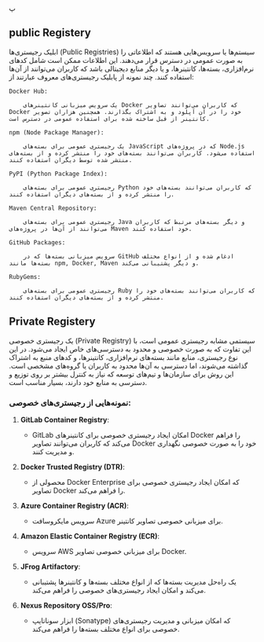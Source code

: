 پ
## public Registery

ابلیک رجیستری‌ها (Public Registries) سیستم‌ها یا سرویس‌هایی هستند که اطلاعاتی را به صورت عمومی در دسترس قرار می‌دهند. این اطلاعات ممکن است شامل کدهای نرم‌افزاری، بسته‌ها، کانتینرها، و یا دیگر منابع دیجیتالی باشد که کاربران می‌توانند از آن‌ها استفاده کنند. چند نمونه از پابلیک رجیستری‌های معروف عبارتند از:



    Docker Hub:
    
        یک سرویس میزبانی کانتینرهای Docker که کاربران می‌توانند تصاویر Docker خود را در آن آپلود و به اشتراک بگذارند. همچنین هزاران تصویر کانتینر از قبل ساخته شده برای استفاده عمومی در دسترس است.

    npm (Node Package Manager):
    
        یک رجیستری عمومی برای بسته‌های JavaScript که در پروژه‌های Node.js استفاده می‌شود. کاربران می‌توانند بسته‌های خود را منتشر کرده و از بسته‌های منتشر شده توسط دیگران استفاده کنند.

    PyPI (Python Package Index):
    
        رجیستری عمومی برای بسته‌های Python که کاربران می‌توانند بسته‌های خود را منتشر کرده و از بسته‌های دیگران استفاده کنند.

    Maven Central Repository:
    
        رجیستری عمومی برای بسته‌های Java و دیگر بسته‌های مرتبط که کاربران می‌توانند از آن‌ها در پروژه‌های Maven خود استفاده کنند.

    GitHub Packages:
    
        سرویس میزبانی بسته‌ها که در GitHub ادغام شده و از انواع مختلف بسته‌ها مانند npm, Docker, Maven و دیگر پشتیبانی می‌کند.

    RubyGems:
    
        رجیستری عمومی برای بسته‌های Ruby که کاربران می‌توانند بسته‌های خود را منتشر کرده و از بسته‌های دیگران استفاده کنند.



      
## Private Registery


یک رجیستری خصوصی (Private Registry) سیستمی مشابه رجیستری عمومی است، با این تفاوت که به صورت خصوصی و محدود به دسترسی‌های خاص ایجاد می‌شود. در این نوع رجیستری، منابع مانند بسته‌های نرم‌افزاری، کانتینرها، و کدهای منبع به اشتراک گذاشته می‌شوند، اما دسترسی به آن‌ها محدود به کاربران یا گروه‌های مشخصی است. این روش برای سازمان‌ها و تیم‌های توسعه که نیاز به کنترل بیشتر بر روی توزیع و دسترسی به منابع خود دارند، بسیار مناسب است.

### نمونه‌هایی از رجیستری‌های خصوصی:

1. **GitLab Container Registry**:
   - GitLab امکان ایجاد رجیستری خصوصی برای کانتینرهای Docker را فراهم می‌کند که کاربران می‌توانند تصاویر Docker خود را به صورت خصوصی نگهداری و مدیریت کنند.

2. **Docker Trusted Registry (DTR)**:
   - محصولی از Docker Enterprise که امکان ایجاد رجیستری خصوصی برای تصاویر Docker را فراهم می‌کند.

3. **Azure Container Registry (ACR)**:
   - سرویس مایکروسافت Azure برای میزبانی خصوصی تصاویر کانتینر.

4. **Amazon Elastic Container Registry (ECR)**:
   - سرویس AWS برای میزبانی خصوصی تصاویر Docker.

5. **JFrog Artifactory**:
   - یک راه‌حل مدیریت بسته‌ها که از انواع مختلف بسته‌ها و کانتینرها پشتیبانی می‌کند و امکان ایجاد رجیستری‌های خصوصی را فراهم می‌کند.

6. **Nexus Repository OSS/Pro**:
   - ابزار سوناتایپ (Sonatype) که امکان میزبانی و مدیریت رجیستری‌های خصوصی برای انواع مختلف بسته‌ها را فراهم می‌کند.
